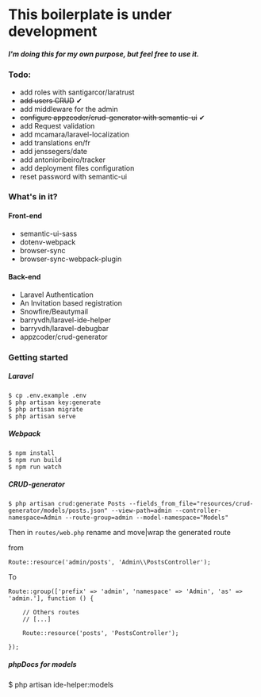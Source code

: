 # This boilerplate is  under development
##### I'm doing this for my own purpose, but feel free to use it.

### Todo:

- add roles with santigarcor/laratrust
- ~~add users CRUD~~ ✔
- add middleware for the admin
- ~~configure appzcoder/crud-generator with semantic-ui~~ ✔
- add Request validation
- add mcamara/laravel-localization
- add translations en/fr
- add jenssegers/date
- add antonioribeiro/tracker
- add deployment files configuration
- reset password with semantic-ui

###  What's in it?

#### Front-end

- semantic-ui-sass
- dotenv-webpack
- browser-sync
- browser-sync-webpack-plugin

#### Back-end

- Laravel Authentication
- An Invitation based registration
- Snowfire/Beautymail
- barryvdh/laravel-ide-helper
- barryvdh/laravel-debugbar
- appzcoder/crud-generator

### Getting started

##### Laravel

    $ cp .env.example .env
    $ php artisan key:generate
    $ php artisan migrate
    $ php artisan serve

##### Webpack

    $ npm install
    $ npm run build
    $ npm run watch

##### CRUD-generator

    $ php artisan crud:generate Posts --fields_from_file="resources/crud-generator/models/posts.json" --view-path=admin --controller-namespace=Admin --route-group=admin --model-namespace="Models"

Then in `routes/web.php` rename and move|wrap the generated route

from

    Route::resource('admin/posts', 'Admin\\PostsController');

To

    Route::group(['prefix' => 'admin', 'namespace' => 'Admin', 'as' => 'admin.'], function () {

        // Others routes
        // [...]

        Route::resource('posts', 'PostsController');

    });

##### phpDocs for models

 $ php artisan ide-helper:models